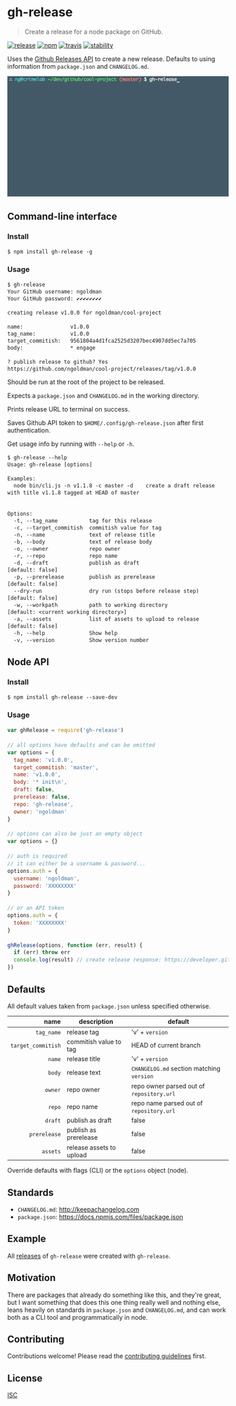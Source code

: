 # gh-release

> Create a release for a node package on GitHub.

[![release][release-image]][release-url]
[![npm][npm-image]][npm-url]
[![travis][travis-image]][travis-url]
[![stability][stability-image]][stability-url]

[release-image]: https://img.shields.io/github/release/ngoldman/gh-release.svg?style=flat-square
[release-url]: https://github.com/ngoldman/gh-release/releases/latest
[npm-image]: https://img.shields.io/npm/v/gh-release.svg?style=flat-square
[npm-url]: https://www.npmjs.com/package/gh-release
[travis-image]: https://img.shields.io/travis/ngoldman/gh-release.svg?style=flat-square
[travis-url]: https://travis-ci.org/ngoldman/gh-release
[stability-image]: https://img.shields.io/badge/stability-1%20--%20experimental-orange.svg?style=flat-square
[stability-url]: https://iojs.org/api/documentation.html#documentation_stability_index

Uses the [Github Releases API](https://developer.github.com/v3/repos/releases/) to create a new release. Defaults to using information from `package.json` and `CHANGELOG.md`.

![gh-release example](demo.gif)

## Command-line interface

### Install

```
$ npm install gh-release -g
```

### Usage

```
$ gh-release
Your GitHub username: ngoldman
Your GitHub password: ✔✔✔✔✔✔✔✔

creating release v1.0.0 for ngoldman/cool-project

name:               v1.0.0
tag_name:           v1.0.0
target_commitish:   9561804a4d1fca2525d3207bec4907dd5ec7a705
body:               * engage

? publish release to github? Yes
https://github.com/ngoldman/cool-project/releases/tag/v1.0.0
```

Should be run at the root of the project to be released.

Expects a `package.json` and `CHANGELOG.md` in the working directory.

Prints release URL to terminal on success.

Saves Github API token to `$HOME/.config/gh-release.json` after first authentication.

Get usage info by running with `--help` or `-h`.

```
$ gh-release --help
Usage: gh-release [options]

Examples:
  node bin/cli.js -n v1.1.8 -c master -d    create a draft release with title v1.1.8 tagged at HEAD of master


Options:
  -t, --tag_name          tag for this release
  -c, --target_commitish  commitish value for tag
  -n, --name              text of release title
  -b, --body              text of release body
  -o, --owner             repo owner
  -r, --repo              repo name
  -d, --draft             publish as draft                     [default: false]
  -p, --prerelease        publish as prerelease                [default: false]
  --dry-run               dry run (stops before release step)  [default: false]
  -w, --workpath          path to working directory            [default: <current working directory>]
  -a, --assets            list of assets to upload to release  [default: false]
  -h, --help              Show help
  -v, --version           Show version number
```

## Node API

### Install

```
$ npm install gh-release --save-dev
```

### Usage

```js
var ghRelease = require('gh-release')

// all options have defaults and can be omitted
var options = {
  tag_name: 'v1.0.0',
  target_commitish: 'master',
  name: 'v1.0.0',
  body: '* init\n',
  draft: false,
  prerelease: false,
  repo: 'gh-release',
  owner: 'ngoldman'
}

// options can also be just an empty object
var options = {}

// auth is required
// it can either be a username & password...
options.auth = {
  username: 'ngoldman',
  password: 'XXXXXXXX'
}

// or an API token
options.auth = {
  token: 'XXXXXXXX'
}

ghRelease(options, function (err, result) {
  if (err) throw err
  console.log(result) // create release response: https://developer.github.com/v3/repos/releases/#response-4
})
```

## Defaults

All default values taken from `package.json` unless specified otherwise.

| name | description | default |
| ---: | ----------- | ------- |
| `tag_name` | release tag | 'v' + `version` |
| `target_commitish` | commitish value to tag | HEAD of current branch |
| `name` | release title | 'v' + `version` |
| `body` | release text | `CHANGELOG.md` section matching `version` |
| `owner` | repo owner | repo owner parsed out of `repository.url` |
| `repo` | repo name | repo name parsed out of `repository.url` |
| `draft` | publish as draft | false |
| `prerelease` | publish as prerelease | false |
| `assets` | release assets to upload | false |

Override defaults with flags (CLI) or the `options` object (node).

## Standards

* `CHANGELOG.md`: http://keepachangelog.com
* `package.json`: https://docs.npmjs.com/files/package.json

## Example

All [releases](https://github.com/ngoldman/gh-release/releases) of `gh-release` were created with `gh-release`.

## Motivation

There are packages that already do something like this, and they're great, but I want something that does this one thing really well and nothing else, leans heavily on standards in `package.json` and `CHANGELOG.md`, and can work both as a CLI tool and programmatically in node.

## Contributing

Contributions welcome! Please read the [contributing guidelines](CONTRIBUTING.md) first.

## License

[ISC](LICENSE.md)
